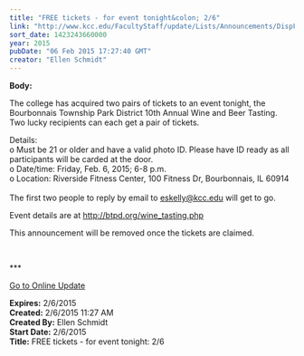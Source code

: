 ```yaml
---
title: "FREE tickets - for event tonight&colon; 2/6"
link: "http://www.kcc.edu/FacultyStaff/update/Lists/Announcements/DispForm.aspx?ID=1811"
sort_date: 1423243660000
year: 2015
pubDate: "06 Feb 2015 17:27:40 GMT"
creator: "Ellen Schmidt"
---
```


<div><b>Body:</b> <div class="ExternalClassD2BC6ECCCBCE4BA8A2A1C5E69D6F3E79"><p>​The college has acquired two pairs of tickets to an event tonight, the Bourbonnais Township Park District 10th Annual Wine and Beer Tasting.<br />Two lucky recipients can each get a pair of tickets. </p>
<p>Details:<br />o Must be 21 or older and have a valid photo ID. Please have ID ready as all participants will be carded at the door.<br />o Date/time: Friday, Feb. 6, 2015; 6-8 p.m.<br />o Location: Riverside Fitness Center, 100 Fitness Dr, Bourbonnais, IL 60914<br /><br />The first two people to reply by email to <a href="mailto:eskelly@kcc.edu">eskelly@kcc.edu</a> will get to go.</p>
<p>Event details are at <a href="http://btpd.org/wine_tasting.php">http://btpd.org/wine_tasting.php</a></p>
<p>This announcement will be removed once the tickets are claimed.</p>
<p> </p>
<p>***</p>
<p><a href="/update">Go to Online Update</a><br /></p></div></div>
<div><b>Expires:</b> 2/6/2015</div>
<div><b>Created:</b> 2/6/2015 11:27 AM</div>
<div><b>Created By:</b> Ellen Schmidt</div>
<div><b>Start Date:</b> 2/6/2015</div>
<div><b>Title:</b> FREE tickets - for event tonight: 2/6</div>
